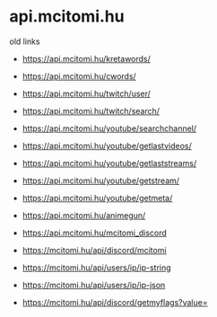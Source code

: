 ﻿# api.mcitomi.hu

old links

- https://api.mcitomi.hu/kretawords/  
- https://api.mcitomi.hu/cwords/
  
- https://api.mcitomi.hu/twitch/user/
- https://api.mcitomi.hu/twitch/search/

- https://api.mcitomi.hu/youtube/searchchannel/
- https://api.mcitomi.hu/youtube/getlastvideos/
- https://api.mcitomi.hu/youtube/getlaststreams/
- https://api.mcitomi.hu/youtube/getstream/
- https://api.mcitomi.hu/youtube/getmeta/
  
- https://api.mcitomi.hu/animegun/
  
- https://api.mcitomi.hu/mcitomi_discord
- https://mcitomi.hu/api/discord/mcitomi

- https://mcitomi.hu/api/users/ip/ip-string
- https://mcitomi.hu/api/users/ip/ip-json

- https://mcitomi.hu/api/discord/getmyflags?value=<user flag value>
